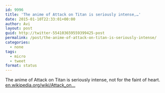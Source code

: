 ```yaml
---
id: 9996
title: 'The anime of Attack on Titan is seriously intense,…'
date: 2015-01-10T22:33:01+00:00
author: Avi
layout: post
guid: http://twitter-554103659559399425-post
permalink: /post/the-anime-of-attack-on-titan-is-seriously-intense/
categories:
  - none
tags:
  - micro
  - tweet
format: status
---
```

The anime of Attack on Titan is seriously intense, not for the faint of heart. [en.wikipedia.org/wiki/Attack_on…](http://en.wikipedia.org/wiki/Attack_on_Titan)